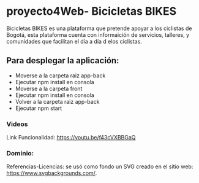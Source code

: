 # proyecto4Web- Bicicletas BIKES

Bicicletas BIKES es una plataforma que pretende apoyar a los ciclistas de Bogotá, esta plataforma cuenta con informaición de servicios, talleres, y comunidades que facilitan el día a día d elos ciclistas.


## Para desplegar la aplicación:
- Moverse a la carpeta raiz app-back
- Ejecutar npm install en consola
- Moverse a la carpeta front
- Ejecutar npm install en consola
- Volver a la carpeta raiz app-back
- Ejecutar npm start
    
### Videos
Link Funcionalidad: https://youtu.be/f43cVXBBGaQ


### Dominio: 

Referencias-Licencias: se usó como fondo un SVG creado en el sitio web: https://www.svgbackgrounds.com/.
